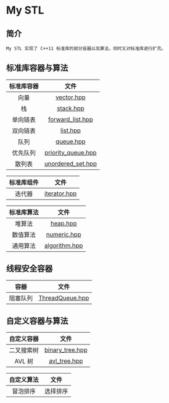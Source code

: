My STL
====
## 简介
	My STL 实现了 C++11 标准库的部分容器以及算法，同时又对标准库进行扩充。

## 标准库容器与算法
|  标准库容器   |       文件        |
|:-------:|:-----------------:|
|向量     |[vector.hpp](https://github.com/senlinzhan/mystl/blob/master/vector.hpp)|
|栈       |[stack.hpp](https://github.com/senlinzhan/mystl/blob/master/stack.hpp)|
|单向链表 |[forward_list.hpp](https://github.com/senlinzhan/mystl/blob/master/forward_list.hpp)|
|双向链表 |[list.hpp](https://github.com/senlinzhan/mystl/blob/master/list.hpp)|
|队列     |[queue.hpp](https://github.com/senlinzhan/mystl/blob/master/queue.hpp)|
|优先队列 |[priority_queue.hpp](https://github.com/senlinzhan/mystl/blob/master/priority_queue.hpp)|
|散列表|[unordered_set.hpp](https://github.com/senlinzhan/mystl/blob/master/unordered_set.hpp)|

| 标准库组件 |       文件        |
|:-----------:|:-----------------:|
|   迭代器     |[iterator.hpp](https://github.com/senlinzhan/mystl/blob/master/iterator.hpp)|

| 标准库算法 |       文件        |
|:-----------:|:-----------------:|
|堆算法|[heap.hpp](https://github.com/senlinzhan/mystl/blob/master/heap.hpp)|
|数值算法|[numeric.hpp](https://github.com/senlinzhan/mystl/blob/master/numeric.hpp)|
|通用算法|[algorithm.hpp](https://github.com/senlinzhan/mystl/blob/master/algorithm.hpp)|

## 线程安全容器
|   容器     |       文件         |
|:-----------:|:-----------------:|
|阻塞队列|[ThreadQueue.hpp](https://github.com/senlinzhan/mystl/blob/master/ThreadQueue.hpp)|

## 自定义容器与算法
| 自定义容器 |       文件        |
|:-------:|:-----------------:|
|二叉搜索树|[binary_tree.hpp](https://github.com/senlinzhan/mystl/blob/master/binary_tree.hpp)|
|AVL 树|[avl_tree.hpp](https://github.com/senlinzhan/mystl/blob/master/avl_tree.hpp)|


| 自定义算法 |       文件        |
|:-------:|:-----------------:|
|冒泡排序|选择排序|归并排序|快速排序|插入排序|[sort.hpp](https://github.com/senlinzhan/mystl/blob/master/sort.hpp)|
